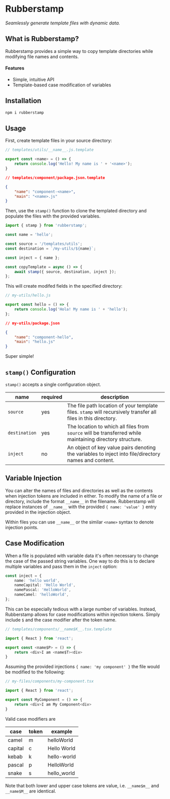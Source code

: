 # Rubberstamp

_Seamlessly generate template files with dynamic data._

## What is Rubberstamp?

Rubberstamp provides a simple way to copy template directories while modifying file names and contents.

#### Features

- Simple, intuitive API
- Template-based case modification of variables

## Installation

```sh
npm i rubberstamp
```

## Usage

First, create template files in your source directory:

```js
// templates/utils/__name__.js.template

export const <name> = () => {
	return console.log('Hello! My name is ' + '<name>');
}
```

```json
// templates/component/package.json.template

{
	"name": "component-<name>",
	"main": "<name>.js"
}
```

Then, use the `stamp()` function to clone the templated directory and populate the files with the provided variables.

```ts
import { stamp } from 'rubberstamp';

const name = 'hello';

const source = '/templates/utils';
const destination = `/my-utils/${name}`;

const inject = { name };

const copyTemplate = async () => {
	await stamp({ source, destination, inject });
};
```

This will create modifed fields in the specified directory:

```js
// my-utils/hello.js

export const hello = () => {
	return console.log('Hola! My name is ' + 'hello');
};
```

```json
// my-utils/package.json

{
	"name": "component-hello",
	"main": "hello.js"
}
```

Super simple!

## `stamp()` Configuration

`stamp()` accepts a single configuration object.

| name          | required | description                                                                                                   |
| ------------- | -------- | ------------------------------------------------------------------------------------------------------------- |
| `source`      | yes      | The file path location of your template files. `stamp` will recursively transfer all files in this directory. |
| `destination` | yes      | The location to which all files from `source` will be transferred while maintaining directory structure.      |
| `inject`      | no       | An object of key value pairs denoting the variables to inject into file/directory names and content.          |

## Variable Injection

You can alter the names of files and directories as well as the contents when injection tokens are included in either. To modify the name of a file or directory, include the format `__name__` in the filename. Rubberstamp will replace instances of `__name__` with the provided `{ name: 'value' }` entry provided in the injection object.

Within files you can use `__name__` or the similar `<name>` syntax to denote injection points.

## Case Modification

When a file is populated with variable data it's often necessary to change the case of the passed string variables. One way to do this is to declare multiple variables and pass them in the `inject` option:

```ts
const inject = {
	name: 'hello world',
	nameCapital: 'Hello World',
	namePascal: 'HelloWorld',
	nameCamel: 'helloWorld',
};
```

This can be especially tedious with a large number of variables. Instead, Rubberstamp allows for case modifications within injection tokens. Simply include `$` and the case modifier after the token name.

```ts
// templates/components/__name$K__.tsx.template

import { React } from 'react';

export const <name$P> = () => {
	return <div>I am <name$T><div>
}
```

Assuming the provided injections `{ name: 'my component' }` the file would be modified to the following:

```ts
// my-files/components/my-component.tsx

import { React } from 'react';

export const MyComponent = () => {
	return <div>I am My Component<div>
}
```

Valid case modifiers are

| case    | token | example     |
| ------- | ----- | ----------- |
| camel   | m     | helloWorld  |
| capital | c     | Hello World |
| kebab   | k     | hello-world |
| pascal  | p     | HelloWorld  |
| snake   | s     | hello_world |

Note that both lower and upper case tokens are value, i.e. `__name$m__` and `__name$M__` are identical.
